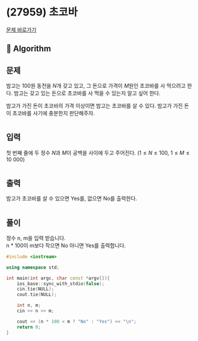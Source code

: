 # (27959) 초코바
[문제 바로가기](https://www.acmicpc.net/problem/27959)
## :100: Algorithm
## 문제
밤고는 $100$원 동전을 $N$개 갖고 있고, 그 돈으로 가격이 $M$원인 초코바를 사 먹으려고 한다. 밤고는 갖고 있는 돈으로 초코바를 사 먹을 수 있는지 알고 싶어 한다.

밤고가 가진 돈이 초코바의 가격 이상이면 밤고는 초코바를 살 수 있다. 밤고가 가진 돈이 초코바를 사기에 충분한지 판단해주자. 
#
## 입력
첫 번째 줄에 두 정수 $N$과 $M$이 공백을 사이에 두고 주어진다. ($1 \le N \le 100$, $1 \le M \le 10\ 000$)
#
## 출력
밤고가 초코바를 살 수 있으면 Yes를, 없으면 No를 출력한다.
#
## 풀이
정수 n, m을 입력 받습니다.  
n * 100이 m보다 작으면 No 아니면 Yes를 출력합니다.

```cpp
#include <iostream>

using namespace std;

int main(int argc, char const *argv[]){
    ios_base::sync_with_stdio(false);
    cin.tie(NULL);
    cout.tie(NULL);

    int n, m;
    cin >> n >> m;

    cout << (n * 100 < m ? "No" : "Yes") << "\n";
    return 0;
}
```